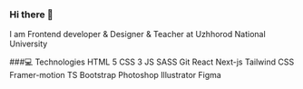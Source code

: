 ### Hi there 👋

I am Frontend developer & Designer & Teacher at Uzhhorod National University

###💻 Technologies
HTML 5  CSS 3  JS  SASS Git  React  Next-js  Tailwind CSS  Framer-motion  TS  Bootstrap  Photoshop  Illustrator  Figma


<!--
**ymerenich1998/ymerenich1998** is a ✨ _special_ ✨ repository because its `README.md` (this file) appears on your GitHub profile.

Here are some ideas to get you started:

- 🔭 I’m currently working on ...
- 🌱 I’m currently learning ...
- 👯 I’m looking to collaborate on ...
- 🤔 I’m looking for help with ...
- 💬 Ask me about ...
- 📫 How to reach me: ...
- 😄 Pronouns: ...
- ⚡ Fun fact: ...
-->
